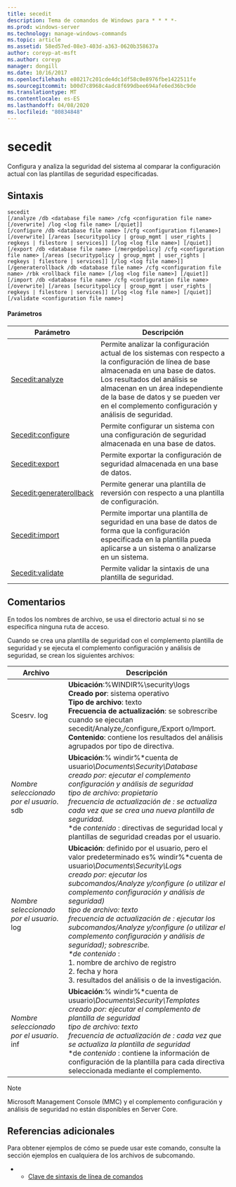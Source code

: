 ```yaml
---
title: secedit
description: Tema de comandos de Windows para * * * *-
ms.prod: windows-server
ms.technology: manage-windows-commands
ms.topic: article
ms.assetid: 58ed57ed-08e3-403d-a363-0620b358637a
author: coreyp-at-msft
ms.author: coreyp
manager: dongill
ms.date: 10/16/2017
ms.openlocfilehash: e80217c201cde4dc1df58c0e8976fbe1422511fe
ms.sourcegitcommit: b00d7c8968c4adc8f699dbee694afe6ed36bc9de
ms.translationtype: MT
ms.contentlocale: es-ES
ms.lasthandoff: 04/08/2020
ms.locfileid: "80834848"
---
```

# <a name="secedit"></a>secedit



Configura y analiza la seguridad del sistema al comparar la configuración actual con las plantillas de seguridad especificadas.

## <a name="syntax"></a>Sintaxis

```
secedit 
[/analyze /db <database file name> /cfg <configuration file name> [/overwrite] /log <log file name> [/quiet]]
[/configure /db <database file name> [/cfg <configuration filename>] [/overwrite] [/areas [securitypolicy | group_mgmt | user_rights | regkeys | filestore | services]] [/log <log file name>] [/quiet]]
[/export /db <database file name> [/mergedpolicy] /cfg <configuration file name> [/areas [securitypolicy | group_mgmt | user_rights | regkeys | filestore | services]] [/log <log file name>]]
[/generaterollback /db <database file name> /cfg <configuration file name> /rbk <rollback file name> [/log <log file name>] [/quiet]]
[/import /db <database file name> /cfg <configuration file name> [/overwrite] [/areas [securitypolicy | group_mgmt | user_rights | regkeys | filestore | services]] [/log <log file name>] [/quiet]]
[/validate <configuration file name>]
```

#### <a name="parameters"></a>Parámetros

|Parámetro|Descripción|
|---------|-----------|
|[Secedit:analyze](secedit-analyze.md)|Permite analizar la configuración actual de los sistemas con respecto a la configuración de línea de base almacenada en una base de datos.  Los resultados del análisis se almacenan en un área independiente de la base de datos y se pueden ver en el complemento configuración y análisis de seguridad.|
|[Secedit:configure](secedit-configure.md)|Permite configurar un sistema con una configuración de seguridad almacenada en una base de datos.|
|[Secedit:export](secedit-export.md)|Permite exportar la configuración de seguridad almacenada en una base de datos.|
|[Secedit:generaterollback](secedit-generaterollback.md)|Permite generar una plantilla de reversión con respecto a una plantilla de configuración.|
|[Secedit:import](secedit-import.md)|Permite importar una plantilla de seguridad en una base de datos de forma que la configuración especificada en la plantilla pueda aplicarse a un sistema o analizarse en un sistema.|
|[Secedit:validate](secedit-validate.md)|Permite validar la sintaxis de una plantilla de seguridad.|

## <a name="remarks"></a>Comentarios

En todos los nombres de archivo, se usa el directorio actual si no se especifica ninguna ruta de acceso.

Cuando se crea una plantilla de seguridad con el complemento plantilla de seguridad y se ejecuta el complemento configuración y análisis de seguridad, se crean los siguientes archivos:


|           Archivo           |                                                                                                                                                                                                                                                               Descripción                                                                                                                                                                                                                                                                |
|--------------------------|------------------------------------------------------------------------------------------------------------------------------------------------------------------------------------------------------------------------------------------------------------------------------------------------------------------------------------------------------------------------------------------------------------------------------------------------------------------------------------------------------------------------------------------|
|        Scesrv. log        |                                                                                                                             **Ubicación**:%WINDIR%\security\logs</br>**Creado por**: sistema operativo</br>**Tipo de archivo**: texto</br>**Frecuencia de actualización**: se sobrescribe cuando se ejecutan secedit/Analyze,/configure,/Export o/Import.</br>**Contenido**: contiene los resultados del análisis agrupados por tipo de directiva.                                                                                                                             |
| *Nombre seleccionado por el usuario*. sdb |                                                                                    **Ubicación**:% windir%\*cuenta de usuario<em>\Documents\Security\Database</br></em>*creado por*<em>: ejecutar el complemento configuración y análisis de seguridad</br></em>*tipo de archivo*<em>: propietario</br>*frecuencia de actualización* de </em><em>: se actualiza cada vez que se crea una nueva plantilla de seguridad.</br></em>\*de *contenido* : directivas de seguridad local y plantillas de seguridad creadas por el usuario.                                                                                    |
| *Nombre seleccionado por el usuario*. log | **Ubicación**: definido por el usuario, pero el valor predeterminado es% windir%\*cuenta de usuario<em>\Documents\Security\Logs</br></em>*creado por*<em>: ejecutar los subcomandos/Analyze y/configure (o utilizar el complemento configuración y análisis de seguridad)</br></em>*tipo de archivo*<em>: texto</br>*frecuencia de actualización* de </em><em>: ejecutar los subcomandos/Analyze y/configure (o utilizar el complemento configuración y análisis de seguridad); sobrescribe.</br>\*de *contenido* </em>:</br>1. nombre de archivo de registro</br>2. fecha y hora</br>3. resultados del análisis o de la investigación. |
| *Nombre seleccionado por el usuario*. inf |                                                                                     **Ubicación**:% windir%\*cuenta de usuario<em>\Documents\Security\Templates</br></em>*creado por*<em>: ejecutar el complemento de plantilla de seguridad</br></em>*tipo de archivo*<em>: texto</br>*frecuencia de actualización* de </em><em>: cada vez que se actualiza la plantilla de seguridad</br></em>\*de *contenido* : contiene la información de configuración de la plantilla para cada directiva seleccionada mediante el complemento.                                                                                     |

> [!NOTE]
> Microsoft Management Console (MMC) y el complemento configuración y análisis de seguridad no están disponibles en Server Core.

## <a name="additional-references"></a>Referencias adicionales

Para obtener ejemplos de cómo se puede usar este comando, consulte la sección ejemplos en cualquiera de los archivos de subcomando.
-   - [Clave de sintaxis de línea de comandos](command-line-syntax-key.md)